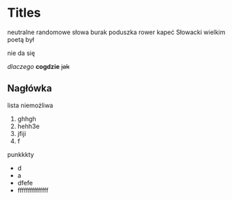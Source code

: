 # Titles

neutralne randomowe słowa burak poduszka rower kapeć
Słowacki wielkim poetą był


nie da się

_dlaczego_ **cogdzie** ~~jak~~


## Nagłówka

lista niemożliwa
1. ghhgh
2. hehh3e
3. jfiji
4. f


punkkkty

- d
- a
- dfefe
- fffffffffffffff
